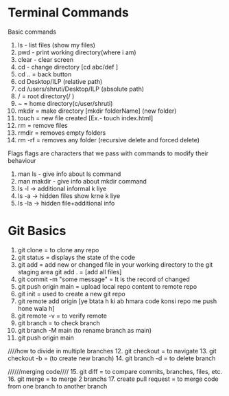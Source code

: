 # Terminal Commands

Basic commands

1. ls - list files (show my files)
2. pwd - print working directory(where i am)
3. clear - clear screen
4. cd - change directory   [cd abc/def ]
5. cd .. = back button   
6. cd Desktop/ILP (relative path)
7. cd /users/shruti/Desktop/ILP (absolute path)
8. / = root directory(/ )
9. ~ = home directory(c/user/shruti)
10. mkdir = make directory [mkdir folderName] (new folder)
11. touch = new file created [Ex.- touch index.html]
12. rm = remove files
13. rmdir = removes empty folders
14. rm -rf = removes any folder (recursive delete and forced delete)

Flags
flags are characters that we pass with commands to modify their behaviour

1. man ls - give info about ls command
2. man makdir - give info about mkdir command
3. ls -l -> additional informal k liye 
4. ls -a -> hidden files show krne k liye
5. ls -la -> hidden file+additional info


# Git Basics

1.  git clone <link>= to clone any repo 
2.  git status  = displays the state of the code
3.  git add <filename> = add new or changed file in your working directory to the git staging area
    git add . = [add all files]
4.  git commit -m "some message" = It is the record of changed
5.  git push origin main = upload local repo content to remote repo
6.  git init = used to create a new git repo
7.  git remote add origin <link>  [ye btata h ki ab hmara code konsi repo me push hone wala h]
8.  git remote -v  = to verify remote
9.  git branch = to check branch
10. git branch -M main (to rename branch as main)
11. git push origin main

////how to divide in multiple branches
12. git checkout <branch name>  = to navigate
13. git checkout -b <new branch name> = (to create new branch)
14. git branch -d <branch name> = to delete branch

//////merging code////
15. git diff <branch name> = to compare commits, branches, files, etc.
16. git merge <branch name> = to merge 2 branchs
17. create pull request = to merge code from one branch to another branch

